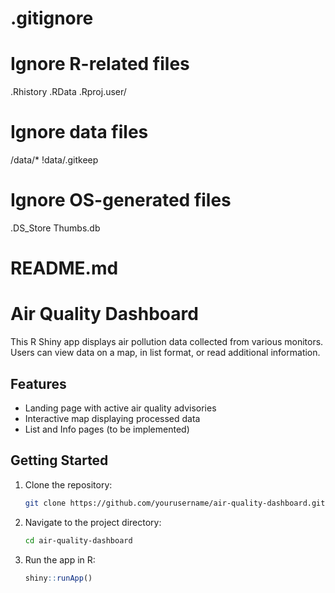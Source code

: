 # .gitignore
# Ignore R-related files
.Rhistory
.RData
.Rproj.user/

# Ignore data files
/data/*
!data/.gitkeep

# Ignore OS-generated files
.DS_Store
Thumbs.db

# README.md
# Air Quality Dashboard

This R Shiny app displays air pollution data collected from various monitors. Users can view data on a map, in list format, or read additional information.

## Features
- Landing page with active air quality advisories
- Interactive map displaying processed data
- List and Info pages (to be implemented)

## Getting Started
1. Clone the repository:
   ```bash
   git clone https://github.com/yourusername/air-quality-dashboard.git
   ```
2. Navigate to the project directory:
   ```bash
   cd air-quality-dashboard
   ```
3. Run the app in R:
   ```R
   shiny::runApp()
   ```